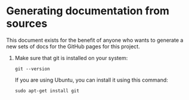 # Generating documentation from sources

This document exists for the benefit of anyone who wants to generate a new
sets of docs for the GitHub pages for this project.

1. Make sure that git is installed on your system:

    `git --version`

    If you are using Ubuntu, you can install it using this command:

    `sudo apt-get install git`


